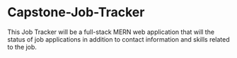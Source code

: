 # Capstone-Job-Tracker

This Job Tracker will be a full-stack MERN web application that will the status
of job applications in addition to contact information and skills related to the job. 
